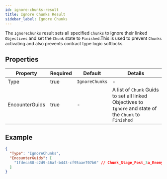 ```yaml
---
id: ignore-chunks-result
title: Ignore Chunks Result
sidebar_label: Ignore Chunks
---
```


The `IgnoreChunks` result sets all specified `Chunks` to ignore their linked `Objectives` and set the `Chunk` state to `Finished`.This is used to prevent `Chunks` activating and also prevents contract type logic softlocks.

## Properties

| Property       | Required | Default        | Details                                                                                                 |
| -------------- | -------- | -------------- | ------------------------------------------------------------------------------------------------------- |
| Type           | true     | `IgnoreChunks` | -                                                                                                       |
| EncounterGuids | true     | -              | A list of `Chunk` Guids to set all linked Objectives to `Ignore` and state of the `Chunk` to `Finished` |

## Example

```json
{
  "Type": "IgnoreChunks",
  "EncounterGuids": [
    "1fdeca88-c2d9-46af-b443-cf95aae707b6" // Chunk_Stage_Post_3a_Enemy_Turrets
  ]
}
```
